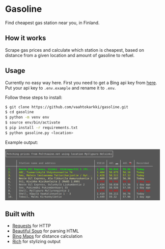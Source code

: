 # Gasoline

Find cheapest gas station near you, in Finland.

## How it works

Scrape gas prices and calculate which station is cheapest, based on distance from a given location and amount of gasoline to refuel.

## Usage

Currently no easy way here. First you need to get a Bing api key from [here](https://docs.microsoft.com/en-us/bingmaps/getting-started/bing-maps-dev-center-help/getting-a-bing-maps-key). Put your api key to `.env.example` and rename it to `.env`.

Follow these steps to install:

```bash
$ git clone https://github.com/vaahtokarkki/gasoline.git
$ cd gasoline
$ python -m venv env
$ source env/bin/activate
$ pip install -r requirements.txt
$ python gasoline.py <location>
```
Example output:

![Example](docs/gasoline-example.png)


## Built with

* [Requests](https://requests.readthedocs.io/en/master/) for HTTP
* [Beautiful Soup](https://www.crummy.com/software/BeautifulSoup/bs4/doc/) for parsing HTML
* [Bing Maps](https://docs.microsoft.com/en-us/bingmaps/rest-services/routes/) for distance calculation
* [Rich](https://github.com/willmcgugan/rich) for stylizing output
